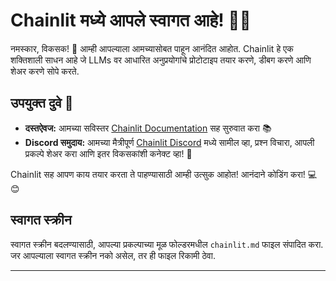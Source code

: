 <!--
CO_OP_TRANSLATOR_METADATA:
{
  "original_hash": "c49526c7abc56b0b5f1e835c1739f18e",
  "translation_date": "2025-09-24T15:30:02+00:00",
  "source_file": "Module08/chainlit.md",
  "language_code": "mr"
}
-->
# Chainlit मध्ये आपले स्वागत आहे! 🚀🤖

नमस्कार, विकसक! 👋 आम्ही आपल्याला आमच्यासोबत पाहून आनंदित आहोत. Chainlit हे एक शक्तिशाली साधन आहे जे LLMs वर आधारित अनुप्रयोगांचे प्रोटोटाइप तयार करणे, डीबग करणे आणि शेअर करणे सोपे करते.

## उपयुक्त दुवे 🔗

- **दस्तऐवज:** आमच्या सविस्तर [Chainlit Documentation](https://docs.chainlit.io) सह सुरुवात करा 📚
- **Discord समुदाय:** आमच्या मैत्रीपूर्ण [Chainlit Discord](https://discord.gg/k73SQ3FyUh) मध्ये सामील व्हा, प्रश्न विचारा, आपली प्रकल्पे शेअर करा आणि इतर विकसकांशी कनेक्ट व्हा! 💬

Chainlit सह आपण काय तयार करता ते पाहण्यासाठी आम्ही उत्सुक आहोत! आनंदाने कोडिंग करा! 💻😊

## स्वागत स्क्रीन

स्वागत स्क्रीन बदलण्यासाठी, आपल्या प्रकल्पाच्या मूळ फोल्डरमधील `chainlit.md` फाइल संपादित करा. जर आपल्याला स्वागत स्क्रीन नको असेल, तर ही फाइल रिकामी ठेवा.

---

